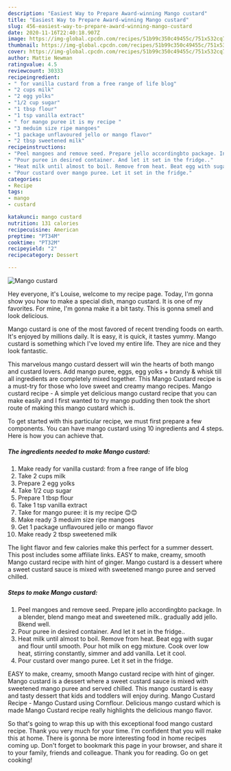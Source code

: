 ```yaml
---
description: "Easiest Way to Prepare Award-winning Mango custard"
title: "Easiest Way to Prepare Award-winning Mango custard"
slug: 456-easiest-way-to-prepare-award-winning-mango-custard
date: 2020-11-16T22:40:18.907Z
image: https://img-global.cpcdn.com/recipes/51b99c350c49455c/751x532cq70/mango-custard-recipe-main-photo.jpg
thumbnail: https://img-global.cpcdn.com/recipes/51b99c350c49455c/751x532cq70/mango-custard-recipe-main-photo.jpg
cover: https://img-global.cpcdn.com/recipes/51b99c350c49455c/751x532cq70/mango-custard-recipe-main-photo.jpg
author: Mattie Newman
ratingvalue: 4.5
reviewcount: 30333
recipeingredient:
- " for vanilla custard from a free range of life blog"
- "2 cups milk"
- "2 egg yolks"
- "1/2 cup sugar"
- "1 tbsp flour"
- "1 tsp vanilla extract"
- " for mango puree it is my recipe "
- "3 meduim size ripe mangoes"
- "1 package unflavoured jello or mango flavor"
- "2 tbsp sweetened milk"
recipeinstructions:
- "Peel mangoes and remove seed. Prepare jello accordingbto package. In a blender, blend mango meat and sweetened milk.. gradually add jello. Bkend well."
- "Pour puree in desired container. And let it set in the fridge.."
- "Heat milk until almost to boil. Remove from heat. Beat egg with sugar and flour until smooth. Pour hot milk on egg mixture. Cook over low heat, stirring constantly, simmer and add vanilla. Let it cool."
- "Pour custard over mango puree. Let it set in the fridge."
categories:
- Recipe
tags:
- mango
- custard

katakunci: mango custard 
nutrition: 131 calories
recipecuisine: American
preptime: "PT34M"
cooktime: "PT32M"
recipeyield: "2"
recipecategory: Dessert

---
```



![Mango custard](https://img-global.cpcdn.com/recipes/51b99c350c49455c/751x532cq70/mango-custard-recipe-main-photo.jpg)

Hey everyone, it's Louise, welcome to my recipe page. Today, I'm gonna show you how to make a special dish, mango custard. It is one of my favorites. For mine, I'm gonna make it a bit tasty. This is gonna smell and look delicious.

Mango custard is one of the most favored of recent trending foods on earth. It's enjoyed by millions daily. It is easy, it is quick, it tastes yummy. Mango custard is something which I've loved my entire life. They are nice and they look fantastic.

This marvelous mango custard dessert will win the hearts of both mango and custard lovers. Add mango puree, eggs, egg yolks + brandy &amp; whisk till all ingredients are completely mixed together. This Mango Custard recipe is a must-try for those who love sweet and creamy mango recipes. Mango custard recipe - A simple yet delicious mango custard recipe that you can make easily and I first wanted to try mango pudding then took the short route of making this mango custard which is.


To get started with this particular recipe, we must first prepare a few components. You can have mango custard using 10 ingredients and 4 steps. Here is how you can achieve that.

<!--inarticleads1-->

##### The ingredients needed to make Mango custard:

1. Make ready  for vanilla custard: from a free range of life blog
1. Take 2 cups milk
1. Prepare 2 egg yolks
1. Take 1/2 cup sugar
1. Prepare 1 tbsp flour
1. Take 1 tsp vanilla extract
1. Take  for mango puree: it is my recipe 😊😊
1. Make ready 3 meduim size ripe mangoes
1. Get 1 package unflavoured jello or mango flavor
1. Make ready 2 tbsp sweetened milk


The light flavor and few calories make this perfect for a summer dessert. This post includes some affiliate links. EASY to make, creamy, smooth Mango custard recipe with hint of ginger. Mango custard is a dessert where a sweet custard sauce is mixed with sweetened mango puree and served chilled. 

<!--inarticleads2-->

##### Steps to make Mango custard:

1. Peel mangoes and remove seed. Prepare jello accordingbto package. In a blender, blend mango meat and sweetened milk.. gradually add jello. Bkend well.
1. Pour puree in desired container. And let it set in the fridge..
1. Heat milk until almost to boil. Remove from heat. Beat egg with sugar and flour until smooth. Pour hot milk on egg mixture. Cook over low heat, stirring constantly, simmer and add vanilla. Let it cool.
1. Pour custard over mango puree. Let it set in the fridge.


EASY to make, creamy, smooth Mango custard recipe with hint of ginger. Mango custard is a dessert where a sweet custard sauce is mixed with sweetened mango puree and served chilled. This mango custard is easy and tasty dessert that kids and toddlers will enjoy during. Mango Custard Recipe - Mango Custard using Cornflour. Delicious mango custard which is made Mango Custard recipe really highlights the delicious mango flavor. 

So that's going to wrap this up with this exceptional food mango custard recipe. Thank you very much for your time. I'm confident that you will make this at home. There is gonna be more interesting food in home recipes coming up. Don't forget to bookmark this page in your browser, and share it to your family, friends and colleague. Thank you for reading. Go on get cooking!
